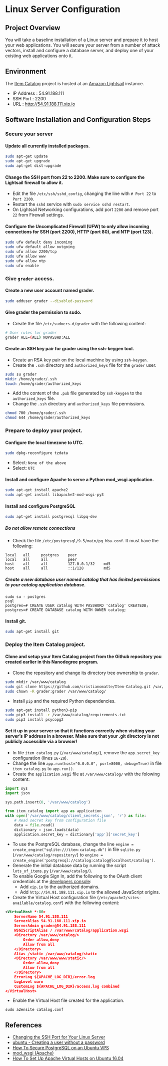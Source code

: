 # Linux Server Configuration


## Project Overview
You will take a baseline installation of a Linux server and prepare it to host your web applications. You will secure your server from a number of attack vectors, install and configure a database server, and deploy one of your existing web applications onto it.


## Environment
The [Item Catalog](https://github.com/cristianomatte/Item-Catalog) project is hosted at an [Amazon Lightsail](https://lightsail.aws.amazon.com) instance.
- IP Address : 54.91.188.111
- SSH Port : 2200
- URL : http://54.91.188.111.xip.io


## Software Installation and Configuration Steps

### Secure your server

#### Update all currently installed packages.
```bash
sudo apt-get update
sudo apt-get upgrade
sudo apt-get dist-upgrade
```

#### Change the SSH port from 22 to 2200. Make sure to configure the Lightsail firewall to allow it.
- Edit the file `/etc/ssh/sshd_config`, changing the line with `# Port 22` to `Port 2200`.
- Restart the `sshd` service with `sudo service sshd restart`.
- On Lightsail Networking configurations, add port `2200` and remove port `22` from Firewall settings.

#### Configure the Uncomplicated Firewall (UFW) to only allow incoming connections for SSH (port 2200), HTTP (port 80), and NTP (port 123).
```bash
sudo ufw default deny incoming
sudo ufw default allow outgoing
sudo ufw allow 2200/tcp
sudo ufw allow www
sudo ufw allow ntp
sudo ufw enable
```

### Give `grader` access.
#### Create a new user account named grader.
```bash
sudo adduser grader --disabled-password
```
#### Give grader the permission to sudo.
- Create the file `/etc/sudoers.d/grader` with the following content:
```bash
# User rules for grader
grader ALL=(ALL) NOPASSWD:ALL
```
#### Create an SSH key pair for grader using the ssh-keygen tool.
- Create an RSA key pair on the local machine by using `ssh-keygen`.
- Create the `.ssh` directory and `authorized_keys` file for the `grader` user.
```bash
sudo su grader
mkdir /home/grader/.ssh
touch /home/grader/authorized_keys
```
- Add the content of the `.pub` file generated by `ssh-keygen` to the `authorized_keys` file.
- Change the `.ssh` directory and `authorized_keys` file permissions.
```bash
chmod 700 /home/grader/.ssh
chmod 644 /home/grader/authorized_keys
```

### Prepare to deploy your project.
#### Configure the local timezone to UTC.
```bash
sudo dpkg-reconfigure tzdata
```
- Select: `None of the above` 
- Select: `UTC`

#### Install and configure Apache to serve a Python mod_wsgi application.
```bash
sudo apt-get install apache2
sudo apt-get install libapache2-mod-wsgi-py3
```

#### Install and configure PostgreSQL
```bash
sudo apt-get install postgresql libpq-dev
```

##### Do not allow remote connections
- Check the file `/etc/postgresql/9.5/main/pg_hba.conf`. It must have the following:
```
local   all     postgres    peer
local   all     all         peer
host    all     all         127.0.0.1/32    md5
host    all     all         ::1/128         md5
```

##### Create a new database user named catalog that has limited permissions to your catalog application database.
```
sudo su - postgres
psql
postgres=# CREATE USER catalog WITH PASSWORD 'catalog' CREATEDB;
postgres=# CREATE DATABASE catalog WITH OWNER catalog;
```

#### Install git.
``` bash
sudo apt-get install git
```

### Deploy the Item Catalog project.
#### Clone and setup your Item Catalog project from the Github repository you created earlier in this Nanodegree program.
- Clone the repository and change its directory tree ownership to `grader`.
```bash
sudo mkdir /var/www/catalog
sudo git clone https://github.com/cristianomatte/Item-Catalog.git /var/www/catalog/
sudo chown -R grader:grader /var/www/catalog/
```
- Install `pip` and the required Python dependencies.
```bash
sudo apt-get install python3-pip
sudo pip3 install -r /var/www/catalog/requirements.txt
sudo pip3 install psycopg2
```

#### Set it up in your server so that it functions correctly when visiting your server’s IP address in a browser. Make sure that your .git directory is not publicly accessible via a browser!
- In file `item_catalog.py` (`/var/www/catalog/`), remove the `app.secret_key` configuration (lines `16-20`).
- Change the line `app.run(host="0.0.0.0", port=8000, debug=True)` in file `item_catalog.py` to `app.run()`.
- Create the `application.wsgi` file at `/var/www/catalog/` with the folowing content:
```python
import sys
import json

sys.path.insert(0, '/var/www/catalog')

from item_catalog import app as application
with open('/var/www/catalog/client_secrets.json', 'r') as file:
    # Read secret key from configuration file
    data = file.read()
    dictionary = json.loads(data)
    application.secret_key = dictionary['app']['secret_key']
```
- To use the PostgreSQL database, change the line `engine = create_engine("sqlite:///item-catalog.db")` in file `sqlite.py` (`/var/www/catalog/repository/`) to `engine = create_engine('postgresql://catalog:catalog@localhost/catalog')`.
- Generate the initial database data by running the script `lots_of_items.py` (`/var/www/catalog/`).
- To enable Google Sign In, add the following to the OAuth client credentials at the [developers console](https://console.developers.google.com):
    - Add `xip.io` to the authorized domains.
    - Add `http://54.91.188.111.xip.io` to the allowed JavaScript origins.
- Create the Virtual Host configuration file (`/etc/apache2/sites-available/catalog.conf`) with the following content:
```xml
<VirtualHost *:80>
    ServerName 54.91.188.111
    ServerAlias 54.91.188.111.xip.io
    ServerAdmin grader@54.91.188.111
    WSGIScriptAlias / /var/www/catalog/application.wsgi
    <Directory /var/www/catalog/>
        Order allow,deny
        Allow from all
    </Directory>
    Alias /static /var/www/catalog/static
    <Directory /var/www/www/static/>
        Order allow,deny
        Allow from all
    </Directory>
    ErrorLog ${APACHE_LOG_DIR}/error.log
    LogLevel warn
    CustomLog ${APACHE_LOG_DIR}/access.log combined
</VirtualHost>
```
-  Enable the Virtual Host file created for the application.
```
sudo a2ensite catalog.conf
```


## References

- [Changing the SSH Port for Your Linux Server](https://www.godaddy.com/help/changing-the-ssh-port-for-your-linux-server-7306)
- [ubuntu - Creating a user without a password](https://unix.stackexchange.com/questions/56765/creating-an-user-without-a-password)
- [How To Secure PostgreSQL on an Ubuntu VPS](https://www.digitalocean.com/community/tutorials/how-to-secure-postgresql-on-an-ubuntu-vps)
- [mod_wsgi (Apache)](http://flask.pocoo.org/docs/1.0/deploying/mod_wsgi/)
- [How To Set Up Apache Virtual Hosts on Ubuntu 16.04](https://www.digitalocean.com/community/tutorials/how-to-set-up-apache-virtual-hosts-on-ubuntu-16-04)

